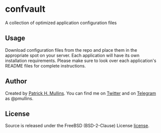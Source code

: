 # confvault
A collection of optimized application configuration files

## Usage

Download configuration files from the repo and place them in the appropriate spot on your server. Each application will have its own installation requirements. Please make sure to look over each application's README files for complete instructions.

## Author
Created by [Patrick H. Mullins](http://www.pmullins.net). You can find me on  [Twitter](https://twitter.com/phmullins) and on [Telegram](https://telegram.org/) as @pmullins.

## License
Source is released under the FreeBSD (BSD-2-Clause) License [license](license.md).



